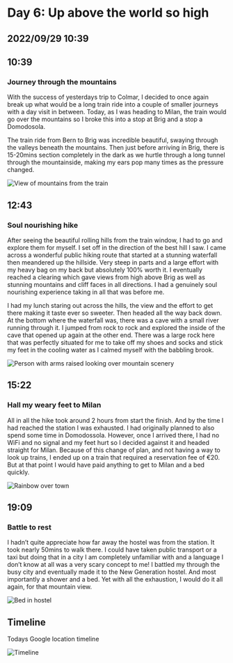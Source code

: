 # Day 6: Up above the world so high
## 2022/09/29 10:39

## 10:39
### Journey through the mountains

With the success of yesterdays trip to Colmar, I decided to once again break up what would be a long train ride into a couple of smaller journeys with a day visit in between. Today, as I was heading to Milan, the train would go over the mountains so I broke this into a stop at Brig and a stop a Domodosola.  

The train ride from Bern to Brig was incredible beautiful, swaying through the valleys beneath the mountains. Then just before arriving in Brig, there is 15-20mins section completely in the dark as we hurtle through a long tunnel through the mountainside, making my ears pop many times as the pressure changed. 

![View of mountains from the train](https://raw.githubusercontent.com/benknight135/thirty-knights/main/api/data/posts/day6/train-view.jpeg)

## 12:43
### Soul nourishing hike

After seeing the beautiful rolling hills from the train window, I had to go and explore them for myself. I set off in the direction of the best hill I saw. I came across a wonderful public hiking route that started at a stunning waterfall then meandered up the hillside. Very steep in parts and a large effort with my heavy bag on my back but absolutely 100% worth it. I eventually reached a clearing which gave views from high above Brig as well as stunning mountains and cliff faces in all directions. I had a genuinely soul nourishing experience taking in all that was before me. 

I had my lunch staring out across the hills, the view and the effort to get there making it taste ever so sweeter. Then headed all the way back down. At the bottom where the waterfall was, there was a cave with a small river running through it. I jumped from rock to rock and explored the inside of the cave that opened up again at the other end. There was a large rock here that was perfectly situated for me to take off my shoes and socks and stick my feet in the cooling water as I calmed myself with the babbling brook.

![Person with arms raised looking over mountain scenery](https://raw.githubusercontent.com/benknight135/thirty-knights/main/api/data/posts/day6/mountain-cheer.jpeg)

## 15:22
### Hall my weary feet to Milan

All in all the hike took around 2 hours from start the finish. And by the time I had reached the station I was exhausted. I had originally planned to also spend some time in Domodossola. However, once I arrived there, I had no WiFi and no signal and my feet hurt so I decided against it and headed straight for Milan. Because of this change of plan, and not having a way to look up trains, I ended up on a train that required a reservation fee of €20. But at that point I would have paid anything to get to Milan and a bed quickly.

![Rainbow over town](https://raw.githubusercontent.com/benknight135/thirty-knights/main/api/data/posts/day6/rainbow.jpeg)

## 19:09
### Battle to rest

I hadn’t quite appreciate how far away the hostel was from the station. It took nearly 50mins to walk there. I could have taken public transport or a taxi but doing that in a city I am completely unfamiliar with and a language I don’t know at all was a very scary concept to me! I battled my through the busy city and eventually made it to the New Generation hostel. And most importantly a shower and a bed. Yet with all the exhaustion, I would do it all again, for that mountain view.  

![Bed in hostel](https://raw.githubusercontent.com/benknight135/thirty-knights/main/api/data/posts/day6/hostel-bed.jpeg)

## Timeline
Todays Google location timeline

![Timeline](https://raw.githubusercontent.com/benknight135/thirty-knights/main/api/data/posts/day6/timeline.jpeg)